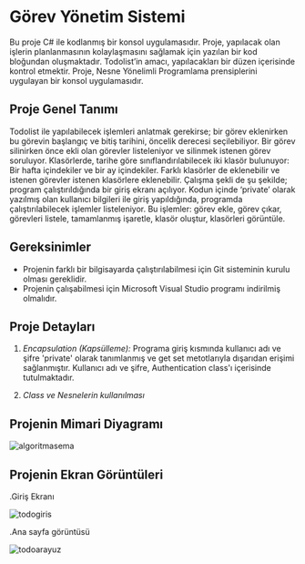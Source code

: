 # Görev Yönetim Sistemi

Bu proje C# ile kodlanmış bir konsol uygulamasıdır. Proje, yapılacak olan işlerin planlanmasının kolaylaşmasını sağlamak için yazılan bir kod bloğundan oluşmaktadır. Todolist’in amacı, yapılacakları bir düzen içerisinde kontrol etmektir. Proje, Nesne Yönelimli Programlama prensiplerini uygulayan bir konsol uygulamasıdır.

## Proje Genel Tanımı
Todolist ile yapılabilecek işlemleri anlatmak gerekirse; bir görev eklenirken bu görevin başlangıç ve bitiş tarihini, öncelik derecesi seçilebiliyor. Bir görev silinirken önce ekli olan görevler listeleniyor ve silinmek istenen görev soruluyor. Klasörlerde, tarihe göre sınıflandırılabilecek iki klasör bulunuyor: Bir hafta içindekiler ve bir ay içindekiler. Farklı klasörler de eklenebilir ve istenen görevler istenen klasörlere eklenebilir. 
Çalışma şekli de şu şekilde; program çalıştırıldığında bir giriş ekranı açılıyor. Kodun içinde ‘private’ olarak yazılmış olan kullanıcı bilgileri ile giriş yapıldığında, programda çalıştırılabilecek işlemler listeleniyor. 
Bu işlemler: görev ekle, görev çıkar, görevleri listele, tamamlanmış işaretle, klasör oluştur, klasörleri görüntüle.

## Gereksinimler

- Projenin farklı bir bilgisayarda çalıştırılabilmesi için Git sisteminin kurulu olması gereklidir.
- Projenin çalışabilmesi için Microsoft Visual Studio programı indirilmiş olmalıdır.

## Proje Detayları

1. *Encapsulation (Kapsülleme):* Programa giriş kısmında kullanıcı adı ve şifre 'private' olarak tanımlanmış ve get set metotlarıyla dışarıdan erişimi sağlanmıştır. Kullanıcı adı ve şifre, Authentication class'ı içerisinde tutulmaktadır.

2. *Class ve Nesnelerin kullanılması*

## Projenin Mimari Diyagramı
![algoritmasema](https://github.com/merydd/GorevYonetimSistemi/assets/132394236/ae7e4da1-e8a0-401a-9702-9eb2cb5747bf)

## Projenin Ekran Görüntüleri
.Giriş Ekranı
 
![todogiris](https://github.com/merydd/GorevYonetimSistemi/assets/132394236/f5a6be6d-b18e-419f-aa48-efe6f562bd72)

.Ana sayfa görüntüsü

![todoarayuz](https://github.com/merydd/GorevYonetimSistemi/assets/132394236/70b3e42a-e7a9-45f0-98ee-093df20cd0a6)



